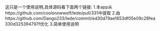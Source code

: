 这只是一个使用说明,具体源码看下面两个链接:
1.本app从https://github.com/coolsnowwolf/lede/pull/331中提取
2.由https://github.com/Dango233/lede/commit/ed30d79ae1653df05e09c28fea330d325394797f优化
3.简单使用说明
